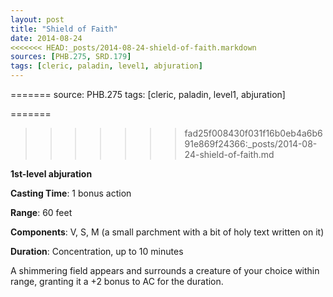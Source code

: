 ```yaml
---
layout: post
title: "Shield of Faith"
date: 2014-08-24
<<<<<<< HEAD:_posts/2014-08-24-shield-of-faith.markdown
sources: [PHB.275, SRD.179]
tags: [cleric, paladin, level1, abjuration]
---
```

=======
source: PHB.275
tags: [cleric, paladin, level1, abjuration]

=======
>>>>>>> fad25f008430f031f16b0eb4a6b691e869f24366:_posts/2014-08-24-shield-of-faith.md

**1st-level abjuration**

**Casting Time**: 1 bonus action

**Range**: 60 feet

**Components**: V, S, M (a small parchment with a bit of holy text written on it)

**Duration**: Concentration, up to 10 minutes

A shimmering field appears and surrounds a creature of your choice within range, granting it a +2 bonus to AC for the duration.
